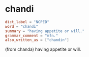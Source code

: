 # chandi

``` toml
dict_label = "NCPED"
word = "chandi"
summary = "having appetite or will."
grammar_comment = "mfn."
also_written_as = ["chandin"]
```

(from chanda) having appetite or will.

